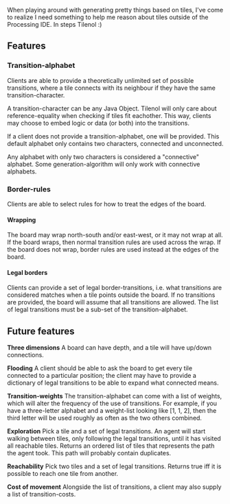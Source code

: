 When playing around with generating pretty things based on tiles, I've come to realize I need something to help me reason about tiles outside of the Processing IDE. In steps Tilenol :)

## Features

### Transition-alphabet

Clients are able to provide a theoretically unlimited set of possible transitions, where a tile connects with its neighbour if they have the same transition-character.

A transition-character can be any Java Object. Tilenol will only care about reference-equality when checking if tiles fit eachother. This way, clients may choose to embed logic or data (or both) into the transitions.

If a client does not provide a transition-alphabet, one will be provided. This default alphabet only contains two characters, connected and unconnected.

Any alphabet with only two characters is considered a "connective" alphabet. Some generation-algorithm will only work with connective alphabets.

### Border-rules

Clients are able to select rules for how to treat the edges of the board.

#### Wrapping

The board may wrap north-south and/or east-west, or it may not wrap at all. If the board wraps, then normal transition rules are used across the wrap. If the board does not wrap, border rules are used instead at the edges of the board.

#### Legal borders

Clients can provide a set of legal border-transitions, i.e. what transitions are considered matches when a tile points outside the board. If no transitions are provided, the board will assume that all transitions are allowed. The list of legal transitions must be a sub-set of the transition-alphabet.

## Future features

**Three dimensions** A board can have depth, and a tile will have up/down connections.

**Flooding** A client should be able to ask the board to get every tile connected to a particular position; the client may have to provide a dictionary of legal transitions to be able to expand what connected means.

**Transition-weights** The transition-alphabet can come with a list of weights, which will alter the frequency of the use of transitions. For example, if you have a three-letter alphabet and a weight-list looking like [1, 1, 2], then the third letter will be used roughly as often as the two others combined.

**Exploration** Pick a tile and a set of legal transitions. An agent will start walking between tiles, only following the legal transitions, until it has visited all reachable tiles. Returns an ordered list of tiles that represents the path the agent took. This path will probably contain duplicates.

**Reachability** Pick two tiles and a set of legal transitions. Returns true iff it is possible to reach one tile from another.

**Cost of movement** Alongside the list of transitions, a client may also supply a list of transition-costs.
